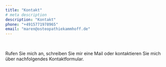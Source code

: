 ```yaml
---
title: "Kontakt"
# meta description
description: "Kontakt"
phone: "+4915771978965"
email: "maren@osteopathiekammhoff.de"
---
```


<br>

Rufen Sie mich an, schreiben Sie mir eine Mail oder kontaktieren Sie mich über nachfolgendes Kontaktformular.
